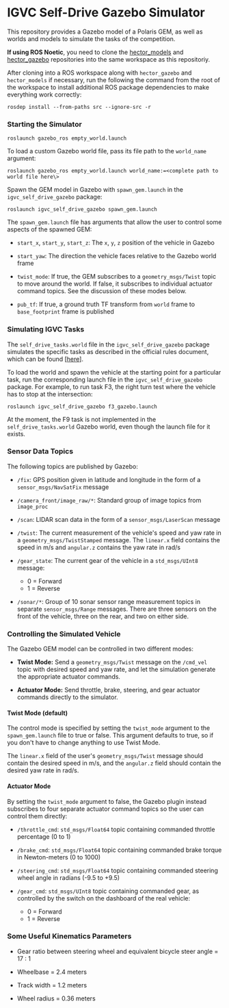 # IGVC Self-Drive Gazebo Simulator

This repository provides a Gazebo model of a Polaris GEM, as well as
worlds and models to simulate the tasks of the competition.

**If using ROS Noetic**, you need to clone the
[hector_models](https://github.com/tu-darmstadt-ros-pkg/hector_models.git)
and
[hector_gazebo](https://github.com/tu-darmstadt-ros-pkg/hector_gazebo.git)
repositories into the same workspace as this repositoriy.

After cloning into a ROS workspace along with `hector_gazebo` and
`hector_models` if necessary, run the following the command from the
root of the workspace to install additional ROS package dependencies to
make everything work correctly:

`rosdep install --from-paths src --ignore-src -r`

### Starting the Simulator

`roslaunch gazebo_ros empty_world.launch`

To load a custom Gazebo world file, pass its file path to the
`world_name` argument:

`roslaunch gazebo_ros empty_world.launch world_name:=<complete path to world file here\>`

Spawn the GEM model in Gazebo with `spawn_gem.launch` in the
`igvc_self_drive_gazebo` package:

`roslaunch igvc_self_drive_gazebo spawn_gem.launch`

The `spawn_gem.launch` file has arguments that allow the user to control
some aspects of the spawned GEM:

- `start_x`, `start_y`, `start_z`: The `x`, `y`, `z` position of the
  vehicle in Gazebo

- `start_yaw`: The direction the vehicle faces relative to the Gazebo
  world frame

- `twist_mode`: If true, the GEM subscribes to a `geometry_msgs/Twist`
  topic to move around the world. If false, it subscribes to individual
  actuator command topics. See the discussion of these modes below.

- `pub_tf`: If true, a ground truth TF transform from `world` frame to
  `base_footprint` frame is published

### Simulating IGVC Tasks

The `self_drive_tasks.world` file in the `igvc_self_drive_gazebo`
package simulates the specific tasks as described in the official rules
document, which can be found
\[[here](http://www.igvc.org/2018selfdriverules.pdf)\].

To load the world and spawn the vehicle at the starting point for a
particular task, run the corresponding launch file in the
`igvc_self_drive_gazebo` package. For example, to run task F3, the right
turn test where the vehicle has to stop at the intersection:

`roslaunch igvc_self_drive_gazebo f3_gazebo.launch`

At the moment, the F9 task is not implemented in the
`self_drive_tasks.world` Gazebo world, even though the launch file for
it exists.

### Sensor Data Topics

The following topics are published by Gazebo:

- `/fix`: GPS position given in latitude and longitude in the form of a
  `sensor_msgs/NavSatFix` message

- `/camera_front/image_raw/*`: Standard group of image topics from
  `image_proc`

- `/scan`: LIDAR scan data in the form of a `sensor_msgs/LaserScan`
  message

- `/twist`: The current measurement of the vehicle's speed and yaw rate
  in a `geometry_msgs/TwistStamped` message. The `linear.x` field
  contains the speed in m/s and `angular.z` contains the yaw rate in
  rad/s

- `/gear_state`: The current gear of the vehicle in a `std_msgs/UInt8`
  message:

  - 0 = Forward
  - 1 = Reverse

- `/sonar/*`: Group of 10 sonar sensor range measurement topics in
  separate `sensor_msgs/Range` messages. There are three sensors on the
  front of the vehicle, three on the rear, and two on either side.

### Controlling the Simulated Vehicle

The Gazebo GEM model can be controlled in two different modes:

- **Twist Mode:** Send a `geometry_msgs/Twist` message on the `/cmd_vel`
  topic with desired speed and yaw rate, and let the simulation generate
  the appropriate actuator commands.

- **Actuator Mode:** Send throttle, brake, steering, and gear actuator
  commands directly to the simulator.

#### Twist Mode (default)

The control mode is specified by setting the `twist_mode` argument to
the `spawn_gem.launch` file to true or false. This argument defaults to
true, so if you don't have to change anything to use Twist Mode.

The `linear.x` field of the user's `geometry_msgs/Twist` message should
contain the desired speed in m/s, and the `angular.z` field should
contain the desired yaw rate in rad/s.

#### Actuator Mode

By setting the `twist_mode` argument to false, the Gazebo plugin instead
subscribes to four separate actuator command topics so the user can
control them directly:

- `/throttle_cmd`: `std_msgs/Float64` topic containing commanded
  throttle percentage (0 to 1)

- `/brake_cmd`: `std_msgs/Float64` topic containing commanded brake
  torque in Newton-meters (0 to 1000)

- `/steering_cmd`: `std_msgs/Float64` topic containing commanded
  steering wheel angle in radians (-9.5 to +9.5)

- `/gear_cmd`: `std_msgs/UInt8` topic containing commanded gear, as
  controlled by the switch on the dashboard of the real vehicle:

  - 0 = Forward
  - 1 = Reverse

### Some Useful Kinematics Parameters

- Gear ratio between steering wheel and equivalent bicycle steer angle =
  17 : 1

- Wheelbase = 2.4 meters

- Track width = 1.2 meters

- Wheel radius = 0.36 meters
